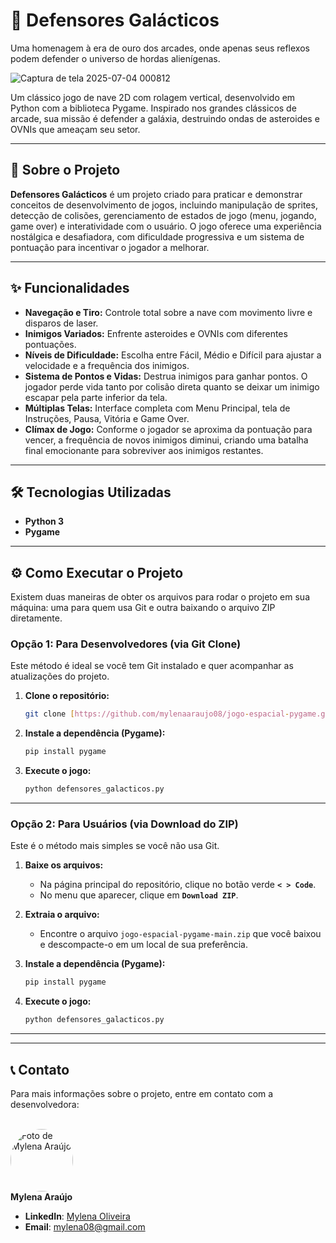 # 🚀 Defensores Galácticos

Uma homenagem à era de ouro dos arcades, onde apenas seus reflexos podem defender o universo de hordas alienígenas.

![Captura de tela 2025-07-04 000812](https://github.com/user-attachments/assets/a3fdc666-eb44-4c7c-97e0-880ed26b1429)

Um clássico jogo de nave 2D com rolagem vertical, desenvolvido em Python com a biblioteca Pygame. Inspirado nos grandes clássicos de arcade, sua missão é defender a galáxia, destruindo ondas de asteroides e OVNIs que ameaçam seu setor.

---

## 🌟 Sobre o Projeto

**Defensores Galácticos** é um projeto criado para praticar e demonstrar conceitos de desenvolvimento de jogos, incluindo manipulação de sprites, detecção de colisões, gerenciamento de estados de jogo (menu, jogando, game over) e interatividade com o usuário. O jogo oferece uma experiência nostálgica e desafiadora, com dificuldade progressiva e um sistema de pontuação para incentivar o jogador a melhorar.

---

## ✨ Funcionalidades

* **Navegação e Tiro:** Controle total sobre a nave com movimento livre e disparos de laser.
* **Inimigos Variados:** Enfrente asteroides e OVNIs com diferentes pontuações.
* **Níveis de Dificuldade:** Escolha entre Fácil, Médio e Difícil para ajustar a velocidade e a frequência dos inimigos.
* **Sistema de Pontos e Vidas:** Destrua inimigos para ganhar pontos. O jogador perde vida tanto por colisão direta quanto se deixar um inimigo escapar pela parte inferior da tela.
* **Múltiplas Telas:** Interface completa com Menu Principal, tela de Instruções, Pausa, Vitória e Game Over.
* **Clímax de Jogo:** Conforme o jogador se aproxima da pontuação para vencer, a frequência de novos inimigos diminui, criando uma batalha final emocionante para sobreviver aos inimigos restantes.

---

## 🛠️ Tecnologias Utilizadas

* **Python 3**
* **Pygame**

---

## ⚙️ Como Executar o Projeto

Existem duas maneiras de obter os arquivos para rodar o projeto em sua máquina: uma para quem usa Git e outra baixando o arquivo ZIP diretamente.

### Opção 1: Para Desenvolvedores (via Git Clone)

Este método é ideal se você tem Git instalado e quer acompanhar as atualizações do projeto.

1.  **Clone o repositório:**
    ```bash
    git clone [https://github.com/mylenaaraujo08/jogo-espacial-pygame.git](https://github.com/mylenaaraujo08/jogo-espacial-pygame.git)
    ```

2.  **Instale a dependência (Pygame):**
    ```bash
    pip install pygame
    ```

3.  **Execute o jogo:**
    ```bash
    python defensores_galacticos.py
    ```
---

### Opção 2: Para Usuários (via Download do ZIP)

Este é o método mais simples se você não usa Git.

1.  **Baixe os arquivos:**
    * Na página principal do repositório, clique no botão verde **`< > Code`**.
    * No menu que aparecer, clique em **`Download ZIP`**.

2.  **Extraia o arquivo:**
    * Encontre o arquivo `jogo-espacial-pygame-main.zip` que você baixou e descompacte-o em um local de sua preferência.

3. **Instale a dependência (Pygame):**
    ```bash
    pip install pygame
    ```

5.  **Execute o jogo:**
    ```bash
    python defensores_galacticos.py
    ```
---

---

## 📞 Contato

Para mais informações sobre o projeto, entre em contato com a desenvolvedora:

<br>
<a href="https://github.com/mylenaaraujo08">
 <img src="https://avatars.githubusercontent.com/mylenaaraujo08?size=100" width="100px;" alt="Foto de Mylena Araújo" style="border-radius:50%"/>
</a>
<br />
<b>Mylena Araújo</b>
<br />

* **LinkedIn**: [Mylena Oliveira](https://www.linkedin.com/in/mylena-oliveira-68340721a/)
* **Email**: [mylena08@gmail.com](mailto:mylena08@gmail.com)
